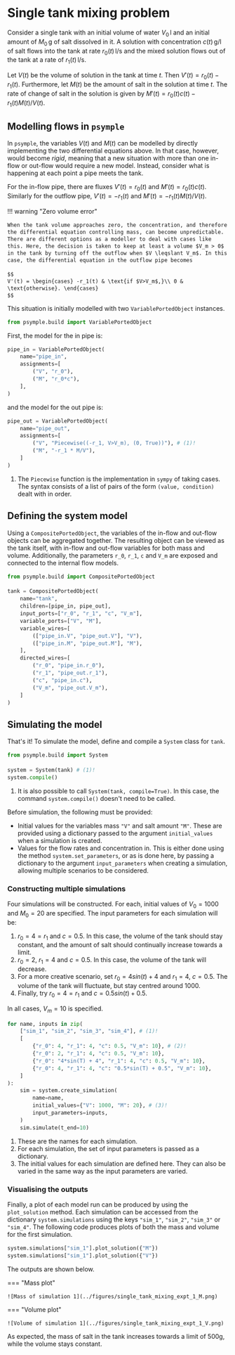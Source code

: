 # Single tank mixing problem

Consider a single tank with an initial volume of water $V_0\,\mathrm{l}$ and an initial amount of $M_0\,\mathrm{g}$ of salt dissolved in it. A solution with concentration $c(t)\,\mathrm{g}/\mathrm{l}$ of salt flows into the tank at rate $r_0(t)\,\mathrm{l}/\mathrm{s}$ and the mixed solution flows out of the tank at a rate of $r_1(t)\,\mathrm{l}/\mathrm{s}$.

Let $V(t)$ be the volume of solution in the tank at time $t$. Then  $V'(t) = r_0(t) - r_1(t)$. Furthermore, let $M(t)$ be the amount of salt in the solution at time $t$. The rate of change of salt in the solution is given by $M'(t) = r_0(t) c(t) - r_1(t) M(t)/V(t)$.

## Modelling flows in `psymple`

In `psymple`, the variables $V(t)$ and $M(t)$ can be modelled by directly implementing the two differential equations above. In that case, however, would become *rigid*, meaning that a new situation with more than one in-flow or out-flow would require a new model. Instead, consider what is happening at each point a pipe meets the tank. 

For the in-flow pipe, there are fluxes $V'(t) = r_0(t)$ and $M'(t) = r_0 (t) c(t)$. Similarly for the outflow pipe, $V'(t) = -r_1(t)$ and $M'(t) = - r_1(t) M(t)/V(t)$.

!!! warning "Zero volume error"

    When the tank volume approaches zero, the concentration, and therefore the differential equation controlling mass, can become unpredictable. There are different options as a modeller to deal with cases like this. Here, the decision is taken to keep at least a volume $V_m > 0$ in the tank by turning off the outflow when $V \leqslant V_m$. In this case, the differential equation in the outflow pipe becomes

    $$
    V'(t) = \begin{cases} -r_1(t) & \text{if $V>V_m$,}\\ 0 & \text{otherwise}. \end{cases}
    $$

This situation is initially modelled with two `VariablePortedObject` instances. 

```py
from psymple.build import VariablePortedObject
```

First, the model for the in pipe is:

``` py title="tank in-flow model"
pipe_in = VariablePortedObject(
    name="pipe_in",
    assignments=[
        ("V", "r_0"),
        ("M", "r_0*c"),
    ],
)
```

and the model for the out pipe is:

```py title="tank out-flow model"
pipe_out = VariablePortedObject(
    name="pipe_out",
    assignments=[
        ("V", "Piecewise((-r_1, V>V_m), (0, True))"), # (1)!
        ("M", "-r_1 * M/V"),
    ]
)
```

1. The `Piecewise` function is the implementation in `sympy` of taking cases. The syntax consists of a list of pairs of the form `(value, condition)` dealt with in order.

## Defining the system model

Using a `CompositePortedObject`, the variables of the in-flow and out-flow objects can be aggregated together. The resulting object can be viewed as the tank itself, with in-flow and out-flow variables for both mass and volume. Additionally, the parameters `r_0`, `r_1`, `c` and `V_m` are exposed and connected to the internal flow models.

```py title="single tank model"
from psymple.build import CompositePortedObject

tank = CompositePortedObject(
    name="tank",
    children=[pipe_in, pipe_out],
    input_ports=["r_0", "r_1", "c", "V_m"],
    variable_ports=["V", "M"],
    variable_wires=[
        (["pipe_in.V", "pipe_out.V"], "V"),
        (["pipe_in.M", "pipe_out.M"], "M"),
    ],
    directed_wires=[
        ("r_0", "pipe_in.r_0"),
        ("r_1", "pipe_out.r_1"),
        ("c", "pipe_in.c"),
        ("V_m", "pipe_out.V_m"),
    ]
)
```

## Simulating the model

That's it! To simulate the model, define and compile a `System` class for `tank`.

```py title="tank system"
from psymple.build import System

system = System(tank) # (1)!
system.compile()
```

1. It is also possible to call `System(tank, compile=True)`. In this case, the command `system.compile()` doesn't need to be called.

Before simulation, the following must be provided:

- Initial values for the variables mass `"V"` and salt amount `"M"`. These are provided using a dictionary passed to the argument `initial_values` when a simulation is created. 
- Values for the flow rates and concentration in. This is either done using the method `system.set_parameters`, or as is done here, by passing a dictionary to the argument `input_parameters` when creating a simulation, allowing multiple scenarios to be considered. 

### Constructing multiple simulations

Four simulations will be constructed. For each, initial values of $V_0 = 1000$ and $M_0 = 20$ are specified. The input parameters for each simulation will be:

1. $r_0 = 4 = r_1$ and $c = 0.5$. In this case, the volume of the tank should stay constant,
    and the amount of salt should continually increase towards a limit.
2. $r_0 = 2$, $r_1 = 4$ and $c = 0.5$. In this case, the volume of the tank will decrease.
3. For a more creative scenario, set $r_0 = 4sin(t) + 4$ and $r_1 = 4$, $c = 0.5$. The
    volume of the tank will fluctuate, but stay centred around $1000$.
4. Finally, try $r_0 = 4 = r_1$ and $c = 0.5sin(t) + 0.5$. 

In all cases, $V_m=10$ is specified.

```py title="Setting up the simulations"
for name, inputs in zip(
    ["sim_1", "sim_2", "sim_3", "sim_4"], # (1)!
    [
        {"r_0": 4, "r_1": 4, "c": 0.5, "V_m": 10}, # (2)!
        {"r_0": 2, "r_1": 4, "c": 0.5, "V_m": 10},
        {"r_0": "4*sin(T) + 4", "r_1": 4, "c": 0.5, "V_m": 10},
        {"r_0": 4, "r_1": 4, "c": "0.5*sin(T) + 0.5", "V_m": 10},
    ]
):
    sim = system.create_simulation(
        name=name, 
        initial_values={"V": 1000, "M": 20}, # (3)!
        input_parameters=inputs,
    )
    sim.simulate(t_end=10)
```

1. These are the names for each simulation.
2. For each simulation, the set of input parameters is passed as a dictionary.
3. The initial values for each simulation are defined here. They can also be varied in the same way as the input parameters are varied.

### Visualising the outputs

Finally, a plot of each model run can be produced by using the `plot_solution` method. Each simulation can be accessed from the dictionary `system.simulations` using the keys `"sim_1"`, `"sim_2"`, `"sim_3"` or `"sim_4"`. The following code produces plots of both the mass and volume for the first simulation.

```py title="plotting solutions"
system.simulations["sim_1"].plot_solution({"M"})
system.simulations["sim_1"].plot_solution({"V"})
```

The outputs are shown below.

=== "Mass plot"

    ![Mass of simulation 1](../figures/single_tank_mixing_expt_1_M.png)

=== "Volume plot"

    ![Volume of simulation 1](../figures/single_tank_mixing_expt_1_V.png)

As expected, the mass of salt in the tank increases towards a limit of $500 \text{g}$, while the volume stays constant.